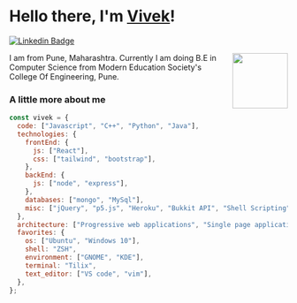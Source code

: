 <h1>Hello there, I'm <a href="https://www.vivekalhat.ml">Vivek</a>!</h1>

[![Linkedin Badge](https://img.shields.io/badge/-LinkedIn-blue?style=flat-square&logo=Linkedin&logoColor=white&link=https://www.linkedin.com/in/seong-yun-byeon-8183a8113/)](https://www.linkedin.com/in/vivekalhat)

<img align='right' src='https://media2.giphy.com/media/du3J3cXyzhj75IOgvA/giphy.gif' width='100"'>

I am from Pune, Maharashtra. Currently I am doing B.E in Computer Science from Modern Education Society's College Of Engineering, Pune.

### A little more about me

```javascript
const vivek = {
  code: ["Javascript", "C++", "Python", "Java"],
  technologies: {
    frontEnd: {
      js: ["React"],
      css: ["tailwind", "bootstrap"],
    },
    backEnd: {
      js: ["node", "express"],
    },
    databases: ["mongo", "MySql"],
    misc: ["jQuery", "p5.js", "Heroku", "Bukkit API", "Shell Scripting", "git"],
  },
  architecture: ["Progressive web applications", "Single page applications"],
  favorites: {
    os: ["Ubuntu", "Windows 10"],
    shell: "ZSH",
    environment: ["GNOME", "KDE"],
    terminal: "Tilix",
    text_editor: ["VS code", "vim"],
  },
};
```
